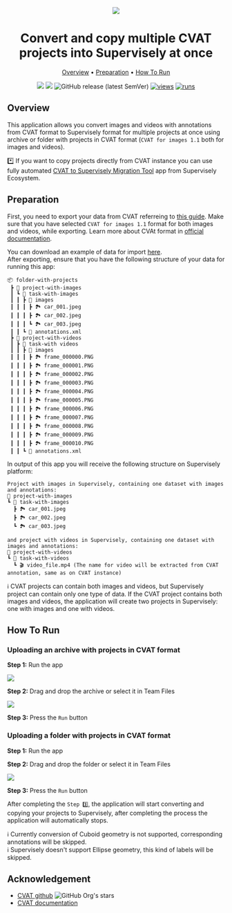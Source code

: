 <div align="center" markdown>
<img src="https://github-production-user-asset-6210df.s3.amazonaws.com/118521851/271944054-82620bbd-1d6e-45d6-aefc-60783795a1eb.png"/>

# Convert and copy multiple CVAT projects into Supervisely at once

<p align="center">
  <a href="#Overview">Overview</a> •
  <a href="#Preparation">Preparation</a> •
  <a href="#How-To-Run">How To Run</a>
</p>

[![](https://img.shields.io/badge/supervisely-ecosystem-brightgreen)](https://ecosystem.supervise.ly/apps/supervisely-ecosystem/cvat-to-sly/import_cvat)
[![](https://img.shields.io/badge/slack-chat-green.svg?logo=slack)](https://supervise.ly/slack)
![GitHub release (latest SemVer)](https://img.shields.io/github/v/release/supervisely-ecosystem/cvat-to-sly)
[![views](https://app.supervise.ly/img/badges/views/supervisely-ecosystem/cvat-to-sly/import_cvat.png)](https://supervise.ly)
[![runs](https://app.supervise.ly/img/badges/runs/supervisely-ecosystem/cvat-to-sly/import_cvat.png)](https://supervise.ly)

</div>

## Overview

This application allows you convert images and videos with annotations from CVAT format to Supervisely format for multiple projects at once using archive or folder with projects in CVAT format (`CVAT for images 1.1` both for images and videos).<br>

\*️⃣ If you want to copy projects directly from CVAT instance you can use fully automated [CVAT to Supervisely Migration Tool](https://ecosystem.supervisely.com/apps/cvat-to-sly/migration_tool) app from Supervisely Ecosystem.<br>

## Preparation

First, you need to export your data from CVAT referreing to [this guide](https://opencv.github.io/cvat/docs/getting_started/#export-dataset). Make sure that you have selected `CVAT for images 1.1` format for both images and videos, while exporting. Learn more about CVAt format in [official documentation](https://opencv.github.io/cvat/docs/manual/advanced/formats/format-cvat/#cvat-for-videos-export).<br>

You can download an example of data for import [here](https://github.com/supervisely-ecosystem/cvat-to-sly/files/12782004/cvat_examples.zip).<br>
After exporting, ensure that you have the following structure of your data for running this app:

```text
📦 folder-with-projects
 ┣ 📂 project-with-images
 ┃ ┗ 📂 task-with-images
 ┃ ┃ ┣ 📂 images
 ┃ ┃ ┃ ┣ 🏞️ car_001.jpeg
 ┃ ┃ ┃ ┣ 🏞️ car_002.jpeg
 ┃ ┃ ┃ ┗ 🏞️ car_003.jpeg
 ┃ ┃ ┗ 📄 annotations.xml
 ┣ 📂 project-with-videos
 ┃ ┣ 📂 task-with videos
 ┃ ┃ ┣ 📂 images
 ┃ ┃ ┃ ┣ 🏞️ frame_000000.PNG
 ┃ ┃ ┃ ┣ 🏞️ frame_000001.PNG
 ┃ ┃ ┃ ┣ 🏞️ frame_000002.PNG
 ┃ ┃ ┃ ┣ 🏞️ frame_000003.PNG
 ┃ ┃ ┃ ┣ 🏞️ frame_000004.PNG
 ┃ ┃ ┃ ┣ 🏞️ frame_000005.PNG
 ┃ ┃ ┃ ┣ 🏞️ frame_000006.PNG
 ┃ ┃ ┃ ┣ 🏞️ frame_000007.PNG
 ┃ ┃ ┃ ┣ 🏞️ frame_000008.PNG
 ┃ ┃ ┃ ┣ 🏞️ frame_000009.PNG
 ┃ ┃ ┃ ┣ 🏞️ frame_000010.PNG
 ┃ ┃ ┗ 📄 annotations.xml
```

In output of this app you will receive the following structure on Supervisely platform:

```text
Project with images in Supervisely, containing one dataset with images and annotations:
📂 project-with-images
┗ 📂 task-with-images
  ┣ 🏞️ car_001.jpeg
  ┣ 🏞️ car_002.jpeg
  ┗ 🏞️ car_003.jpeg

and project with videos in Supervisely, containing one dataset with images and annotations:
📂 project-with-videos
┗ 📂 task-with-videos
  ┗ 🎬 video_file.mp4 (The name for video will be extracted from CVAT annotation, same as on CVAT instance)

```

ℹ️ CVAT projects can contain both images and videos, but Supervisely project can contain only one type of data. If the CVAT project contains both images and videos, the application will create two projects in Supervisely: one with images and one with videos.<br>

## How To Run

### Uploading an archive with projects in CVAT format

**Step 1:** Run the app<br>

<img src="https://github-production-user-asset-6210df.s3.amazonaws.com/118521851/271954839-e180b28e-def0-4e74-943b-2f65e0f229a9.png"/><br>

**Step 2:** Drag and drop the archive or select it in Team Files<br>

<img src="https://github-production-user-asset-6210df.s3.amazonaws.com/118521851/271954855-5ac6809d-6663-44cb-b027-8c2ea26d8303.png"/><br>

**Step 3:** Press the `Run` button<br>

### Uploading a folder with projects in CVAT format

**Step 1:** Run the app<br>

**Step 2:** Drag and drop the folder or select it in Team Files<br>

<img src="https://github-production-user-asset-6210df.s3.amazonaws.com/118521851/271954859-b0455c99-c59c-481b-8793-caf02f308a64.png"/><br>

**Step 3:** Press the `Run` button<br>

After completing the `Step 3️⃣`, the application will start converting and copying your projects to Supervisely, after completing the process the application will automatically stops.<br>

ℹ️ Currently conversion of Cuboid geometry is not supported, corresponding annotations will be skipped.<br>
ℹ️ Supervisely doesn't support Ellipse geometry, this kind of labels will be skipped.<br>

## Acknowledgement

- [CVAT github](https://github.com/opencv/cvat) ![GitHub Org's stars](https://img.shields.io/github/stars/opencv/cvat?style=social)
- [CVAT documentation](https://opencv.github.io/cvat/docs/)
